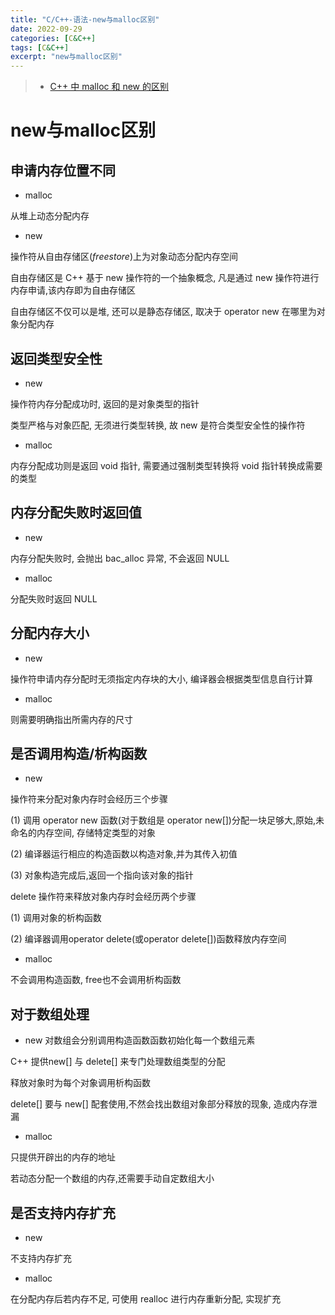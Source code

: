```yaml
---
title: "C/C++-语法-new与malloc区别"
date: 2022-09-29
categories: [C&C++]
tags: [C&C++]
excerpt: "new与malloc区别"
---
```


> - [C++ 中 malloc 和 new 的区别](https://murphypei.github.io/blog/2021/03/malloc-new-diff.html)

# new与malloc区别

## 申请内存位置不同

- malloc

从堆上动态分配内存

- new

操作符从自由存储区($free store$)上为对象动态分配内存空间

自由存储区是 C++ 基于 new 操作符的一个抽象概念, 凡是通过 new 操作符进行内存申请,该内存即为自由存储区

自由存储区不仅可以是堆, 还可以是静态存储区, 取决于 operator new 在哪里为对象分配内存


## 返回类型安全性

- new 

操作符内存分配成功时, 返回的是对象类型的指针

类型严格与对象匹配, 无须进行类型转换, 故 new 是符合类型安全性的操作符

- malloc

内存分配成功则是返回 void 指针, 需要通过强制类型转换将 void 指针转换成需要的类型

## 内存分配失败时返回值

- new

内存分配失败时, 会抛出 bac_alloc 异常, 不会返回 NULL

- malloc

分配失败时返回 NULL

## 分配内存大小

- new

操作符申请内存分配时无须指定内存块的大小, 编译器会根据类型信息自行计算

- malloc

则需要明确指出所需内存的尺寸

## 是否调用构造/析构函数

- new

操作符来分配对象内存时会经历三个步骤

(1) 调用 operator new 函数(对于数组是 operator new[])分配一块足够大,原始,未命名的内存空间, 存储特定类型的对象

(2) 编译器运行相应的构造函数以构造对象,并为其传入初值

(3) 对象构造完成后,返回一个指向该对象的指针

delete 操作符来释放对象内存时会经历两个步骤

(1) 调用对象的析构函数

(2) 编译器调用operator delete(或operator delete[])函数释放内存空间

- malloc

不会调用构造函数, free也不会调用析构函数

## 对于数组处理

- new 对数组会分别调用构造函数函数初始化每一个数组元素

C++ 提供new[] 与 delete[] 来专门处理数组类型的分配

释放对象时为每个对象调用析构函数

delete[] 要与 new[] 配套使用,不然会找出数组对象部分释放的现象, 造成内存泄漏

- malloc

只提供开辟出的内存的地址

若动态分配一个数组的内存,还需要手动自定数组大小

## 是否支持内存扩充

- new

不支持内存扩充

- malloc

在分配内存后若内存不足, 可使用 realloc 进行内存重新分配, 实现扩充